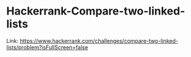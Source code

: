 # Hackerrank-Compare-two-linked-lists
Link: https://www.hackerrank.com/challenges/compare-two-linked-lists/problem?isFullScreen=false
